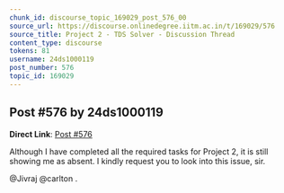 ```yaml
---
chunk_id: discourse_topic_169029_post_576_00
source_url: https://discourse.onlinedegree.iitm.ac.in/t/169029/576
source_title: Project 2 - TDS Solver - Discussion Thread
content_type: discourse
tokens: 81
username: 24ds1000119
post_number: 576
topic_id: 169029
---
```


## Post #576 by 24ds1000119

**Direct Link**: [Post #576](https://discourse.onlinedegree.iitm.ac.in/t/169029/576)

Although I have completed all the required tasks for Project 2, it is still showing me as absent. I kindly request you to look into this issue, sir.

@Jivraj @carlton .
